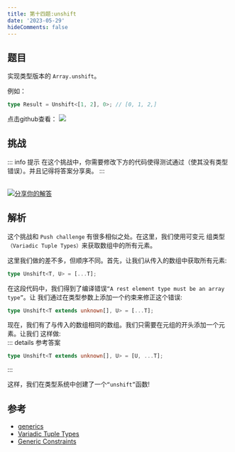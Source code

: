 ```yaml
---
title: 第十四题:unshift
date: '2023-05-29'
hideComments: false
---
```


## 题目

实现类型版本的 `Array.unshift`。

例如：

```typescript
type Result = Unshift<[1, 2], 0>; // [0, 1, 2,]
```

<p align='left'>
  点击github查看：

  <a href='https://github.com/W-HanYu/FE-Typescript/blob/master/vuepress/docs/challenge/1.14.unshift.md'>
    <img src='https://img.shields.io/badge/Github-1.8k+-143?logo=typescript&color=3178C6&logoColor=fff' />
  </a>
</p>

## 挑战

::: info 提示
在这个挑战中，你需要修改下方的代码使得测试通过（使其没有类型错误）。并且记得将答案分享奥。
:::

<CodeBox surl="https://stackblitz.com/edit/typescript-wgcecz?embed=1&file=1.14.unshift.ts&hideExplorer=1&hideNavigation=1&theme=dark&view=editor" />

<!--info-footer-start--><br> <a href="https://github.com/W-HanYu/FE-Typescript/issues/new?assignees=Ustinian&labels=answer&template=1-14%E5%AE%9E%E7%8E%B0-unshift.md&title=1-14%E5%AE%9E%E7%8E%B0-unshift.md" target="_blank"><img src="https://6d78-mxm1923893223-ulteh-1302287111.tcb.qcloud.la/-%E5%88%86%E4%BA%AB%E4%BD%A0%E7%9A%84%E8%A7%A3%E7%AD%94-teal.svg?sign=8bb2a2a3bd2b1cc8f86bfd919d53197e&t=1668143704" alt="分享你的解答"/></a>  <!--info-footer-end-->

## 解析

这个挑战和 `Push challenge` 有很多相似之处。在这里，我们使用可变元 组类型`（Variadic Tuple Types）`来获取数组中的所有元素。

这里我们做的差不多，但顺序不同。首先，让我们从传入的数组中获取所有元素:

```typescript
type Unshift<T, U> = [...T];
```

在这段代码中，我们得到了编译错误`“A rest element type must be an array type”`。让 我们通过在类型参数上添加一个约束来修正这个错误:

```typescript
type Unshift<T extends unknown[], U> = [...T];
```

现在，我们有了与传入的数组相同的数组。我们只需要在元组的开头添加一个元素。让我们 这样做:\
::: details 参考答案

```typescript
type Unshift<T extends unknown[], U> = [U, ...T];
```
:::

这样，我们在类型系统中创建了一个`“unshift”`函数!

## 参考

- [generics](https://www.typescriptlang.org/docs/handbook/2/generics.html)
- [Variadic Tuple Types](https://www.typescriptlang.org/docs/handbook/release-notes/typescript-4-0.html#variadic-tuple-types)
- [Generic Constraints](https://www.typescriptlang.org/docs/handbook/2/generics.html#generic-constraints)
